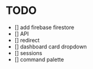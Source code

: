 # TODO
- [] add firebase firestore
- [] API
- [] redirect
- [] dashboard card dropdown
- [] sessions
- [] command palette